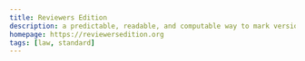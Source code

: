```yaml
---
title: Reviewers Edition
description: a predictable, readable, and computable way to mark versions of useful prose documents, like policies and legal forms
homepage: https://reviewersedition.org
tags: [law, standard]
---
```

